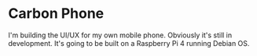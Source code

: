 # Carbon Phone

I'm building the UI/UX for my own mobile phone. Obviously it's still in development. It's going to be built on a Raspberry Pi 4 running Debian OS.
